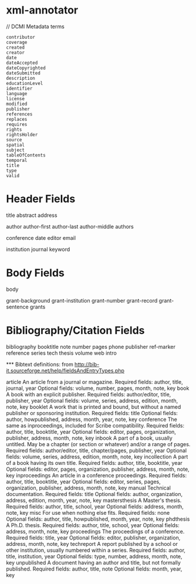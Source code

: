 xml-annotator
=============

// DCMI Metadata terms

    contributor
    coverage
    created
    creator
    date
    dateAccepted
    dateCopyrighted
    dateSubmitted
    description
    educationLevel
    identifier
    language
    license
    modified
    publisher
    references
    replaces
    requires
    rights
    rightsHolder
    source
    spatial
    subject
    tableOfContents
    temporal
    title
    type
    valid



Header Fields
============

title
abstract
address

author
author-first
author-last
author-middle
authors

conference
date
editor
email

institution
journal
keyword

Body Fields
============
body

grant-background
grant-institution
grant-number
grant-record
grant-sentence
grants


Bibliography/Citation Fields
============
bibliography
booktitle
note
number
pages
phone
publisher
ref-marker
reference
series
tech
thesis
volume
web
intro

*** Bibtext definitions:
from http://bib-it.sourceforge.net/help/fieldsAndEntryTypes.php

article
    An article from a journal or magazine.
    Required fields: author, title, journal, year
    Optional fields: volume, number, pages, month, note, key
book
    A book with an explicit publisher.
    Required fields: author/editor, title, publisher, year
    Optional fields: volume, series, address, edition, month, note, key
booklet
    A work that is printed and bound, but without a named publisher or sponsoring institution.
    Required fields: title
    Optional fields: author, howpublished, address, month, year, note, key
conference
    The same as inproceedings, included for Scribe compatibility.
    Required fields: author, title, booktitle, year
    Optional fields: editor, pages, organization, publisher, address, month, note, key
inbook
    A part of a book, usually untitled. May be a chapter (or section or whatever) and/or a range of pages.
    Required fields: author/editor, title, chapter/pages, publisher, year
    Optional fields: volume, series, address, edition, month, note, key
incollection
    A part of a book having its own title.
    Required fields: author, title, booktitle, year
    Optional fields: editor, pages, organization, publisher, address, month, note, key
inproceedings
    An article in a conference proceedings.
    Required fields: author, title, booktitle, year
    Optional fields: editor, series, pages, organization, publisher, address, month, note, key
manual
    Technical documentation.
    Required fields: title
    Optional fields: author, organization, address, edition, month, year, note, key
mastersthesis
    A Master's thesis.
    Required fields: author, title, school, year
    Optional fields: address, month, note, key
misc
    For use when nothing else fits.
    Required fields: none
    Optional fields: author, title, howpublished, month, year, note, key
phdthesis
    A Ph.D. thesis.
    Required fields: author, title, school, year
    Optional fields: address, month, note, key
proceedings
    The proceedings of a conference.
    Required fields: title, year
    Optional fields: editor, publisher, organization, address, month, note, key
techreport
    A report published by a school or other institution, usually numbered within a series.
    Required fields: author, title, institution, year
    Optional fields: type, number, address, month, note, key
unpublished
    A document having an author and title, but not formally published.
    Required fields: author, title, note
    Optional fields: month, year, key


